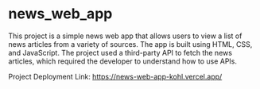 # news_web_app
This project is a simple news web app that allows users to view a list of news articles from a variety
of sources. The app is built using HTML, CSS, and JavaScript.
The project used a third-party API to fetch the news articles, which required the developer to
understand how to use APIs.

Project Deployment Link: https://news-web-app-kohl.vercel.app/
